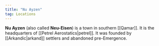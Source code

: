 ```yaml
---
title: "Nu Ayzen"
tag: Locations
---
```


**Nu Ayzen** (also called **Neu-Eisen**) is a town in southern [[Qamar]]. It is the headquarters of [[Petrel Aerostatics|petrel]]. It was founded by [[Arkandic|arkand]] settlers and abandoned pre-Emergence.
